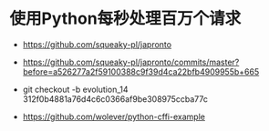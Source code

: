 # 使用Python每秒处理百万个请求

* https://github.com/squeaky-pl/japronto

* https://github.com/squeaky-pl/japronto/commits/master?before=a526277a2f59100388c9f39d4ca22bfb4909955b+665

* git checkout -b evolution_14 312f0b4881a76d4c6c0366af9be308975ccba77c

* https://github.com/wolever/python-cffi-example

